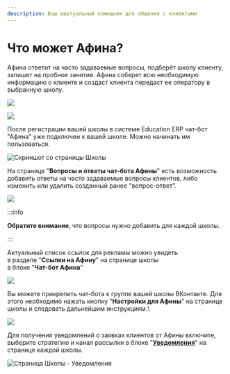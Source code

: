 ```yaml
---
description: Ваш виртуальный помощник для общения с клиентами
---
```


# Что может Афина?

Афина ответит на часто задаваемые вопросы, подберёт школу клиенту, запишет на пробное занятие. Афина соберет всю необходимую информацию о клиенте и создаст клиента передаст ее оператору в выбранную школу.

![](<../.gitbook/assets/\_\_\_\_\_\_\_\_\_\_\_\_\_\_\_\_\_\_\_\_\_\_\_\_\_\_\_\_ios (1).png>)

![](<../.gitbook/assets/\_\_\_\_\_\_\_\_\_\_\_\_\_\_\_\_\_\_\_\_\_\_\_\_\_\_\_\_ios (2).png>)

После регистрации вашей школы в системе Education ERP чат-бот "Афина" уже подключен к вашей школе. Можно начинать им пользоваться.

![Скриншот со страницы Школы ](<../.gitbook/assets/Screenshot\_214 (2).png>)

На странице "**Вопросы и ответы чат-бота Афины**" есть возможность добавить ответы на часто задаваемые вопросы клиентов, либо изменить или удалить созданный ранее "вопрос-ответ".

![](../.gitbook/assets/Screenshot\_216.png)

:::info

**Обратите внимание**, что вопросы нужно добавить для каждой школы.

:::

Актуальный список ссылок для рекламы можно увидеть\
в разделе "**Ссылки на Афину**" на странице школы\
в блоке "**Чат-бот Афина**"

![](../.gitbook/assets/Screenshot\_248.png)

Вы можете прикрепить чат-бота к группе вашей школы ВКонтакте. Для этого необходимо нажать кнопку "**Настройки для Афины**" на странице школы и следовать дальнейшим инструкциям.\


![](<../.gitbook/assets/Screenshot\_218 (1).png>)

Для получения уведомлений о заявках клиентов от Афины включите, выберите стратегию и канал рассылки в блоке "[**Уведомления**](../uvedomleniya/)" на странице каждой школы.

![Страница Школы - Уведомления](../.gitbook/assets/Screenshot\_221.png)

